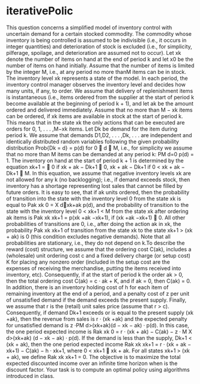 # iterativePolic


This question concerns a simplified model of inventory control with uncertain demand
for a certain stocked commodity. The commodity whose inventory is being controlled is assumed to be indivisible
(i.e., it occurs in integer quantities) and deterioration of stock is excluded (i.e., for simplicity, pilferage, spoilage, and
deterioration are assumed not to occur). Let xk denote the number of items on hand at the end of period k and let x0
be the number of items on hand initially. Assume that the number of items is limited by the integer M, i.e., at any
period no more thanM items can be in stock. The inventory level xk represents a state of the model. In each period,
the inventory control manager observes the inventory level and decides how many units, if any, to order. We assume
that delivery of replenishment items is instantaneous (i.e., items ordered from the supplier at the start of period k
become available at the beginning of period k + 1), and let ak be the amount ordered and delivered immediately.
Assume that no more than M − xk items can be ordered, if xk items are available in stock at the start of period k.
This means that in the state xk the only actions that can be executed are orders for 0, 1, . . . ,M−xk items. Let Dk be
demand for the item during period k. We assume that demands D1,D2, . . . ,Dk, . . . are independent and identically
distributed random variables following the given probability distribution Prob{Dk = d} = p(d) for 0  d  M,
i.e., for simplicity we assume that no more than M items can be demanded at any period k: PM
d=0 p(d) = 1. The
inventory on hand at the start of period k + 1 is determined by the equation
xk+1 =  0 if xk + ak − Dk+1  0,
xk + ak − Dk+1 if 0 < xk + ak − Dk+1  M.
In this equation, we assume that negative inventory levels xk are not allowed for any k (no backlogging); i.e., if
demand exceeds stock, then inventory has a shortage representing lost sales that cannot be filled by future orders. It
is easy to see, that if ak units ordered, then the probability of transition into the state with the inventory level 0 from
the state xk is equal to Pak
xk 0 = X dxk+ak
p(d), and the probability of transition to the state with the inventory level
0 < xk+1 < M from the state xk after ordering ak items is Pak
xk xk+1 = p(xk +ak −xk+1), if (xk +ak −xk+1)  0.
All other probabilities of transitions are 0, i.e., after doing the action ak in xk, the probability Pak
xk xk+1
of transition
from the state xk to the state xk+1 > (xk + ak) is 0 (this condition excludes negative demands). Note that all
probabilities are stationary, i.e., they do not depend on k.To describe the reward (cost) structure, we assume that the ordering cost C(ak), includes a (wholesale) unit
ordering cost c and a fixed delivery charge (or setup cost) K for placing any nonzero order (included in the setup
cost are the expenses of receiving the merchandise, putting the items received into inventory, etc). Consequently,
if at the start of period k the order ak > 0, then the total ordering cost C(ak) = c · ak + K, and if ak = 0, then
C(ak) = 0. In addition, there is an inventory holding cost of h for each item of remaining inventory at the end of a
period, and a penalty cost of z per unit of unsatisfied demand if the demand exceeds the present supply. Finally, we
assume that r is the (retail) unit sales price (assume that r > c). Consequently, if demand Dk+1 exceeds or is equal
to the present supply (xk +ak), then the revenue from sales is r · (xk +ak) and the expected penalty for unsatisfied
demand is z ·PM
d>(xk+ak)(d − xk − ak) · p(d). In this case, the one period expected income is
Rak
xk 0 = r · (xk + ak) − C(ak) − z ·
M
X d>(xk+ak)
(d − xk − ak) · p(d).
If the demand is less than the supply, Dk+1 < (xk + ak), then the one period expected income
Rak
xk xk+1 = r · (xk + ak − xk+1) − C(ak) − h · xk+1, where 0 < xk+1  xk + ak.
For all states xk+1 > (xk + ak), we define Rak
xk xk+1 = 0.
The objective is to maximize the total expected discounted income over an infinite time horizon when 
 is the
discount factor. Your task is to compute an optimal policy using algorithms introduced in class.
